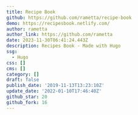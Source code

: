 ```yaml
---
title: Recipe Book
github: https://github.com/rametta/recipe-book
demo: https://recipesbook.netlify.com/
author: rametta
author_link: https://github.com/rametta
date: 2023-11-30T06:41:24.443Z
description: Recipes Book - Made with Hugo
ssg:
  - Hugo
css: []
cms: []
category: []
draft: false
publish_date: '2019-11-13T13:23:10Z'
update_date: '2022-01-10T17:46:40Z'
github_star: 20
github_fork: 16
---
```

